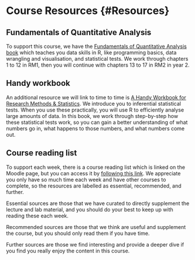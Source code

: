 

# Course Resources {#Resources}

## Fundamentals of Quantitative Analysis

To support this course, we have the [Fundamentals of Quantitative Analysis book](https://psyteachr.github.io/quant-fun-v2/index.html) which teaches you data skills in R, like programming basics, data wrangling and visualisation, and statistical tests. We work through chapters 1 to 12 in RM1, then you will continue with chapters 13 to 17 in RM2 in year 2. 

## Handy workbook

An additional resource we will link to time to time is [A Handy Workbook for Research Methods & Statistics](https://psyteachr.github.io/handyworkbook/index.html). We introduce you to inferential statistical tests. When you use these practically, you will use R to efficiently analyse large amounts of data. In this book, we work through step-by-step how these statistical tests work, so you can gain a better understanding of what numbers go in, what happens to those numbers, and what numbers come out. 

## Course reading list

To support each week, there is a course reading list which is linked on the Moodle page, but you can access it by [following this link](https://rl.talis.com/3/glasgow/lists/18FC0487-C926-81EA-9B94-FB72A58E6882.html). We appreciate you only have so much time each week and have other courses to complete, so the resources are labelled as essential, recommended, and further. 

Essential sources are those that we have curated to directly supplement the lecture and lab material, and you should do your best to keep up with reading these each week. 

Recommended sources are those that we think are useful and supplement the course, but you should only read them if you have time. 

Further sources are those we find interesting and provide a deeper dive if you find you really enjoy the content in this course.
